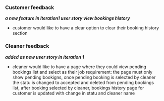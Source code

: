 ### Customer feedback
***a new feature in iteration1 user story view bookings history***
- customer would like to have a clear option to clear their booking history section



### Cleaner feedback
***added as new user story in iteration 1***
- cleaner would like to have a page where they could view pending bookings list and select as their job
  requirement: the page must only show pending bookigns, once pending booking is selected by cleaner
  the statu is changed to accepted and deleted from pending bookings list, after booking selected by
  cleaner, bookings history page for customer is updated with change in statu and cleaner name
